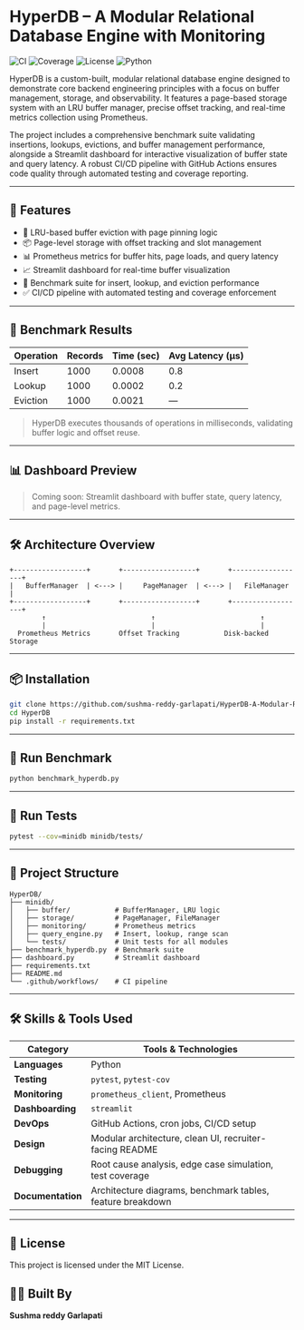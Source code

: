 
# HyperDB – A Modular Relational Database Engine with Monitoring

![CI](https://github.com/sushma-reddy-garlapati/HyperDB-A-Modular-Relational-Database-Engine-with-Monitoring/actions/workflows/test.yml/badge.svg)
![Coverage](https://img.shields.io/badge/Coverage-89%25-brightgreen)
![License](https://img.shields.io/github/license/sushma-reddy-garlapati/HyperDB-A-Modular-Relational-Database-Engine-with-Monitoring)
![Python](https://img.shields.io/badge/Python-3.12-blue)

HyperDB is a custom-built, modular relational database engine designed to demonstrate core backend engineering principles with a focus on buffer management, storage, and observability. It features a page-based storage system with an LRU buffer manager, precise offset tracking, and real-time metrics collection using Prometheus.

The project includes a comprehensive benchmark suite validating insertions, lookups, evictions, and buffer management performance, alongside a Streamlit dashboard for interactive visualization of buffer state and query latency. A robust CI/CD pipeline with GitHub Actions ensures code quality through automated testing and coverage reporting.

---

## 🚀 Features

- 🧠 LRU-based buffer eviction with page pinning logic
- 📦 Page-level storage with offset tracking and slot management
- 📊 Prometheus metrics for buffer hits, page loads, and query latency
- 📈 Streamlit dashboard for real-time buffer visualization
- 🧪 Benchmark suite for insert, lookup, and eviction performance
- ✅ CI/CD pipeline with automated testing and coverage enforcement

---

## 🧪 Benchmark Results

| Operation     | Records | Time (sec) | Avg Latency (μs) |
|---------------|---------|------------|------------------|
| Insert        | 1000    | 0.0008     | 0.8              |
| Lookup        | 1000    | 0.0002     | 0.2              |
| Eviction      | 1000    | 0.0021     | —                |

> HyperDB executes thousands of operations in milliseconds, validating buffer logic and offset reuse.

---

## 📊 Dashboard Preview

> Coming soon: Streamlit dashboard with buffer state, query latency, and page-level metrics.

---

## 🛠️ Architecture Overview

```
+------------------+       +------------------+       +------------------+
|   BufferManager  | <---> |     PageManager  | <---> |   FileManager    |
+------------------+       +------------------+       +------------------+
        ↑                          ↑                          ↑
        |                          |                          |
  Prometheus Metrics       Offset Tracking           Disk-backed Storage
```

---

## 📦 Installation

```bash
git clone https://github.com/sushma-reddy-garlapati/HyperDB-A-Modular-Relational-Database-Engine-with-Monitoring.git
cd HyperDB
pip install -r requirements.txt
```

---

## 🧪 Run Benchmark

```bash
python benchmark_hyperdb.py
```

---

## 🧪 Run Tests

```bash
pytest --cov=minidb minidb/tests/
```

---

## 📁 Project Structure

```
HyperDB/
├── minidb/
│   ├── buffer/           # BufferManager, LRU logic
│   ├── storage/          # PageManager, FileManager
│   ├── monitoring/       # Prometheus metrics
│   ├── query_engine.py   # Insert, lookup, range scan
│   └── tests/            # Unit tests for all modules
├── benchmark_hyperdb.py  # Benchmark suite
├── dashboard.py          # Streamlit dashboard
├── requirements.txt
├── README.md
└── .github/workflows/    # CI pipeline
```

---

## 🛠️ Skills & Tools Used

| Category         | Tools & Technologies                                      |
|------------------|-----------------------------------------------------------|
| **Languages**    | Python                                                    |
| **Testing**      | `pytest`, `pytest-cov`                                    |
| **Monitoring**   | `prometheus_client`, Prometheus                          |
| **Dashboarding** | `streamlit`                                               |
| **DevOps**       | GitHub Actions, cron jobs, CI/CD setup                    |
| **Design**       | Modular architecture, clean UI, recruiter-facing README   |
| **Debugging**    | Root cause analysis, edge case simulation, test coverage  |
| **Documentation**| Architecture diagrams, benchmark tables, feature breakdown|

---

## 📜 License

This project is licensed under the MIT License.

## 👩‍💻 Built By

**Sushma reddy Garlapati**  
